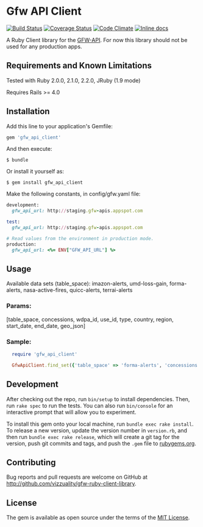 # Gfw API Client

[![Build Status](https://travis-ci.org/Vizzuality/gfw-ruby-client-library.svg)](https://travis-ci.org/Vizzuality/gfw-ruby-client-library) [![Coverage Status](https://coveralls.io/repos/Vizzuality/gfw-ruby-client-library/badge.svg)](https://coveralls.io/r/Vizzuality/gfw-ruby-client-library) [![Code Climate](https://codeclimate.com/github/Vizzuality/gfw-ruby-client-library/badges/gpa.svg)](https://codeclimate.com/github/Vizzuality/gfw-ruby-client-library) [![Inline docs](http://inch-ci.org/github/Vizzuality/gfw-ruby-client-library.svg?branch=master)](http://inch-ci.org/github/Vizzuality/gfw-ruby-client-library)

A Ruby Client library for the [GFW-API](https://github.com/wri/gfw-api). For now this library should not be used for any production apps.

## Requirements and Known Limitations

Tested with Ruby 2.0.0, 2.1.0, 2.2.0, JRuby (1.9 mode)

Requires Rails >= 4.0

## Installation

Add this line to your application's Gemfile:

```ruby
gem 'gfw_api_client'
```

And then execute:

    $ bundle

Or install it yourself as:

    $ gem install gfw_api_client

Make the following constants, in config/gfw.yaml file:

```ruby
development:
  gfw_api_url: http://staging.gfw-apis.appspot.com

test:
  gfw_api_url: http://staging.gfw-apis.appspot.com

# Read values from the environment in production mode.
production:
  gfw_api_url: <%= ENV["GFW_API_URL"] %>
```

## Usage

Available data sets (table_space): imazon-alerts, umd-loss-gain, forma-alerts, nasa-active-fires, quicc-alerts, terrai-alerts

### Params:

  [table_space, concessions, wdpa_id, use_id, type, country, region, start_date, end_date, geo_json]

### Sample:
```ruby
  require 'gfw_api_client'

  GfwApiClient.find_set({'table_space' => 'forma-alerts', 'concessions' => 'iso', 'country' => 'BRA', 'region' => '3', 'start_date' => '2014-01-01', 'end_date' => '2015-01-01'})
```

## Development

After checking out the repo, run `bin/setup` to install dependencies. Then, run `rake spec` to run the tests. You can also run `bin/console` for an interactive prompt that will allow you to experiment.

To install this gem onto your local machine, run `bundle exec rake install`. To release a new version, update the version number in `version.rb`, and then run `bundle exec rake release`, which will create a git tag for the version, push git commits and tags, and push the `.gem` file to [rubygems.org](https://rubygems.org).

## Contributing

Bug reports and pull requests are welcome on GitHub at http://github.com/vizzuality/gfw-ruby-client-library.


## License

The gem is available as open source under the terms of the [MIT License](http://opensource.org/licenses/MIT).

